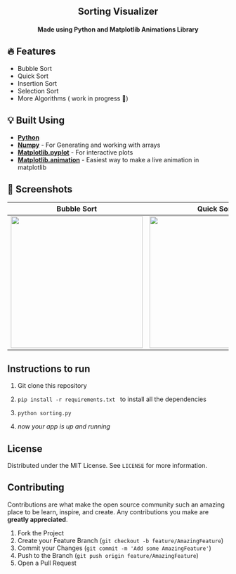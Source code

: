 

</p>

<h2 align="center"> Sorting Visualizer </h2>
<h4 align="center"> Made using Python and Matplotlib Animations Library <h4>

## :fire: Features

- Bubble Sort
- Quick Sort
- Insertion Sort
- Selection Sort
- More Algorithms ( work in progress 🚧)

## :bulb: Built Using

- [**Python**](https://www.python.org/)
- [**Numpy**](https://numpy.org/) - For Generating and working with arrays 
- [**Matplotlib.pyplot**](https://matplotlib.org/stable/api/_as_gen/matplotlib.pyplot.html) - For interactive plots
- [**Matplotlib.animation**](https://matplotlib.org/stable/api/animation_api.html) -  Easiest way to make a live animation in matplotlib 



## :iphone: Screenshots

| Bubble Sort                             |    Quick Sort                               |
| --------------------------------- | --------------------------------- |
| <img src="https://user-images.githubusercontent.com/39644109/139861633-bbd78904-3ad5-457a-9739-edba2120242b.gif"  width="300"/> | <img src="images/"  width="300"/> |


## Instructions to run

1. Git clone this repository

2. ```pip install -r requirements.txt ```  to install all the dependencies  
 
3. ```python sorting.py```

4. _now your app is up and running_


<!-- LICENSE -->  

## License

Distributed under the MIT License. See `LICENSE` for more information.  


<!-- CONTRIBUTING -->
## Contributing

Contributions are what make the open source community such an amazing place to be learn, inspire, and create. Any contributions you make are **greatly appreciated**.

1. Fork the Project
2. Create your Feature Branch (`git checkout -b feature/AmazingFeature`)
3. Commit your Changes (`git commit -m 'Add some AmazingFeature'`)
4. Push to the Branch (`git push origin feature/AmazingFeature`)
5. Open a Pull Request  

